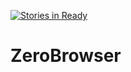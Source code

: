 [![Stories in Ready](https://badge.waffle.io/takahirom/ZeroBrowser.png?label=ready&title=Ready)](https://waffle.io/takahirom/ZeroBrowser)
# ZeroBrowser
